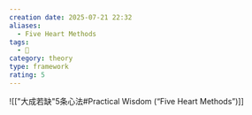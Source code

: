 ```yaml
---
creation date: 2025-07-21 22:32
aliases:
  - Five Heart Methods
tags:
  - 💬
category: theory
type: framework
rating: 5
---
```



![["大成若缺"5条心法#Practical Wisdom (“Five Heart Methods”)]]